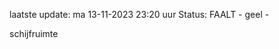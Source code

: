 laatste update: 
ma 13-11-2023 23:20   uur 
Status: FAALT - geel - 
<div class="service Y">schijfruimte</div>